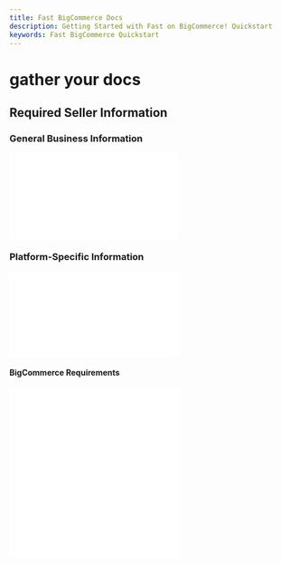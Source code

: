 ```yaml
---
title: Fast BigCommerce Docs
description: Getting Started with Fast on BigCommerce! Quickstart
keywords: Fast BigCommerce Quickstart
---
```


# gather your docs

## Required Seller Information

### General Business Information

<embed src="/reusables/seller-docs/_required-seller-information.md" />

### Platform-Specific Information

<embed src="/reusables/seller-docs/_platform_ecommerce_all_fast_access_requirement.md" />

#### BigCommerce Requirements

<embed src="/reusables/seller-docs/_platform_bigcommerce_requirements.md" />

<embed src="/reusables/seller-docs/_platform_attention_seller_onboarding_credentials_same_session_requirement.md" />

